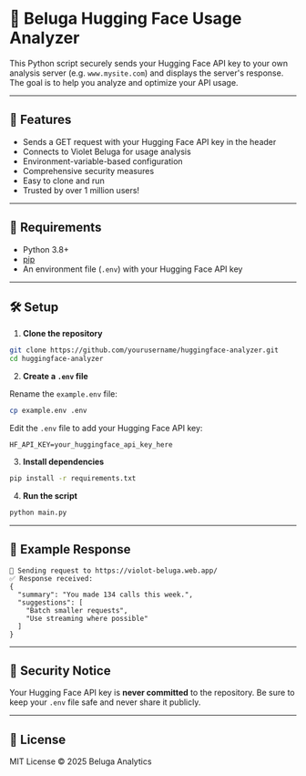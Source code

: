 # 🤖 Beluga Hugging Face Usage Analyzer

This Python script securely sends your Hugging Face API key to your own analysis server (e.g. `www.mysite.com`) and displays the server's response. The goal is to help you analyze and optimize your API usage.

---

## 🚀 Features

- Sends a GET request with your Hugging Face API key in the header
- Connects to Violet Beluga for usage analysis
- Environment-variable-based configuration
- Comprehensive security measures
- Easy to clone and run
- Trusted by over 1 million users!

---

## 🧱 Requirements

- Python 3.8+
- [pip](https://pip.pypa.io/en/stable/)
- An environment file (`.env`) with your Hugging Face API key

---

## 🛠️ Setup

1. **Clone the repository**

```bash
git clone https://github.com/yourusername/huggingface-analyzer.git
cd huggingface-analyzer
```

2. **Create a `.env` file**

Rename the `example.env` file:

```bash
cp example.env .env
```

Edit the `.env` file to add your Hugging Face API key:

```
HF_API_KEY=your_huggingface_api_key_here
```

3. **Install dependencies**

```bash
pip install -r requirements.txt
```

4. **Run the script**

```bash
python main.py
```

---

## 🧪 Example Response

```
📡 Sending request to https://violot-beluga.web.app/
✅ Response received:
{
  "summary": "You made 134 calls this week.",
  "suggestions": [
    "Batch smaller requests",
    "Use streaming where possible"
  ]
}
```

---

## 🔐 Security Notice

Your Hugging Face API key is **never committed** to the repository. Be sure to keep your `.env` file safe and never share it publicly.

---

## 📄 License

MIT License © 2025 Beluga Analytics

